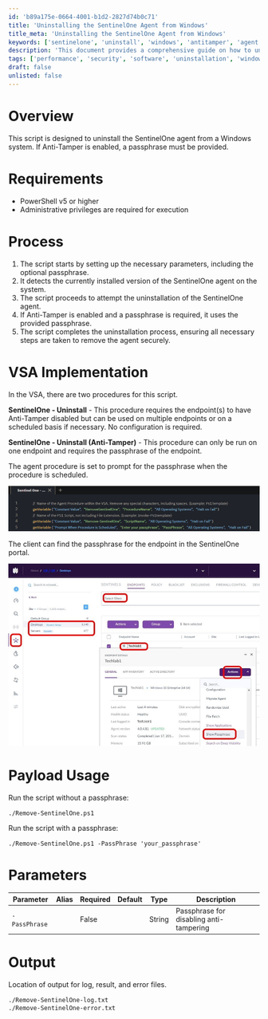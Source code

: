 ```yaml
---
id: 'b89a175e-0664-4001-b1d2-2827d74b0c71'
title: 'Uninstalling the SentinelOne Agent from Windows'
title_meta: 'Uninstalling the SentinelOne Agent from Windows'
keywords: ['sentinelone', 'uninstall', 'windows', 'antitamper', 'agent']
description: 'This document provides a comprehensive guide on how to uninstall the SentinelOne agent from a Windows system, including steps for handling Anti-Tamper features. It outlines the requirements, process, and payload usage for executing the uninstallation successfully.'
tags: ['performance', 'security', 'software', 'uninstallation', 'windows']
draft: false
unlisted: false
---
```


# Overview
This script is designed to uninstall the SentinelOne agent from a Windows system. If Anti-Tamper is enabled, a passphrase must be provided.

# Requirements
- PowerShell v5 or higher
- Administrative privileges are required for execution

# Process
1. The script starts by setting up the necessary parameters, including the optional passphrase.
2. It detects the currently installed version of the SentinelOne agent on the system.
3. The script proceeds to attempt the uninstallation of the SentinelOne agent.
4. If Anti-Tamper is enabled and a passphrase is required, it uses the provided passphrase.
5. The script completes the uninstallation process, ensuring all necessary steps are taken to remove the agent securely.

# VSA Implementation
In the VSA, there are two procedures for this script.

**SentinelOne - Uninstall** - This procedure requires the endpoint(s) to have Anti-Tamper disabled but can be used on multiple endpoints or on a scheduled basis if necessary. No configuration is required.

**SentinelOne - Uninstall (Anti-Tamper)** - This procedure can only be run on one endpoint and requires the passphrase of the endpoint.

The agent procedure is set to prompt for the passphrase when the procedure is scheduled.

![Passphrase Prompt](../../../static/img/Uninstall-SentinelOne/image_25.png)

The client can find the passphrase for the endpoint in the SentinelOne portal.

![Passphrase Location](../../../static/img/Uninstall-SentinelOne/image_26.png)

# Payload Usage
Run the script without a passphrase:
```
./Remove-SentinelOne.ps1
```

Run the script with a passphrase:
```
./Remove-SentinelOne.ps1 -PassPhrase 'your_passphrase'
```

# Parameters

| Parameter      | Alias | Required | Default | Type   | Description                                  |
|----------------|-------|----------|---------|--------|----------------------------------------------|
| `-PassPhrase`  |       | False    |         | String | Passphrase for disabling anti-tampering     |

# Output
Location of output for log, result, and error files.
```
./Remove-SentinelOne-log.txt
./Remove-SentinelOne-error.txt
```

